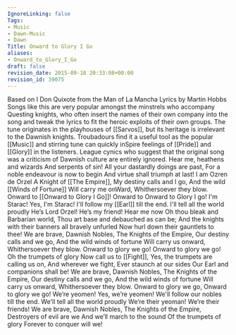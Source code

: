```yaml
---
IgnoreLinking: false
Tags:
- Music
- Dawn-Music
- Dawn
Title: Onward to Glory I Go
aliases:
- Onward_to_Glory_I_Go
draft: false
revision_date: 2015-09-18 20:33:08+00:00
revision_id: 39075
---
```


Based on I Don Quixote from the Man of La Mancha
Lyrics by Martin Hobbs
Songs like this are very popular amongst the minstrels who accompany Questing knights, who often insert the names of their own company into the song and tweak the lyrics to fit the heroic exploits of their own groups. The tune originates in the playhouses of [[Sarvos]], but its heritage is irrelevant to the Dawnish knights. Troubadours find it a useful tool as the popular [[Music]] and stirring tune can quickly inSpire feelings of [[Pride]] and [[Glory]] in the listeners. League cynics who suggest that the original song was a criticism of Dawnish culture are entirely ignored.
Hear me, heathens and wizards
And serpents of sin!
All your dastardly doings are past,
For a noble endeavour is now to begin
And virtue shall triumph at last!
I am Ozren de Orzel
A Knight of [[The Empire]],
My destiny calls and I go,
And the wild [[Winds of Fortune]]
Will carry me onWard,
Whithersoever they blow.
Onward to [[Onward to Glory I Go]]!
Onward to Onward to Glory I go!
I'm Starac! Yes, I'm Starac!
I'll follow my [[Earl]] till the end.
I'll tell all the world proudly
He’s Lord Orzel! He’s my friend!
Hear me now
Oh thou bleak and Barbarian world,
Thou art base and debauched as can be;
And the knights with their banners all bravely unfurled
Now hurl down their gauntlets to thee!
We are brave, Dawnish Nobles,
The Knights of the Empire,
Our destiny calls and we go,
And the wild winds of fortune
Will carry us onward,
Whithersoever they blow.
Onward to glory we go!
Onward to glory we go!
Oh the trumpets of glory
Now call us to [[Fight]],
Yes, the trumpets are calling us on,
And wherever we fight,
Ever staunch at our sides
Our Earl and companions shall be!
We are brave, Dawnish Nobles,
The Knights of the Empire,
Our destiny calls and we go,
And the wild winds of fortune
Will carry us onward,
Whithersoever they blow.
Onward to glory we go,
Onward to glory we go!
We’re yeomen! Yes, we’re yeomen!
We'll follow our nobles till the end.
We'll tell all the world proudly
We’re their yeoman! We’re their friends!
We are brave, Dawnish Nobles,
The Knights of the Empire,
Destroyers of evil are we
And we’ll march to the sound
Of the trumpets of glory
Forever to conquer will we!